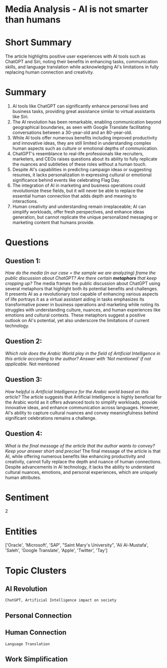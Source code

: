 # Media Analysis - AI is not smarter than humans

# Short Summary
The article highlights positive user experiences with AI tools such as ChatGPT and Siri, noting their benefits in enhancing tasks, communication skills, and language translation while acknowledging AI's limitations in fully replacing human connection and creativity.

# Summary
1. AI tools like ChatGPT can significantly enhance personal lives and business tasks, providing great assistance similar to virtual assistants like Siri.
2. The AI revolution has been remarkable, enabling communication beyond geographical boundaries, as seen with Google Translate facilitating conversations between a 30-year-old and an 80-year-old.
3. While AI tools offer numerous benefits including improved productivity and innovative ideas, they are still limited in understanding complex human aspects such as culture or emotional depths of communication.
4. ChatGPT's resemblance to real-life professionals like recruiters, marketers, and CEOs raises questions about its ability to fully replicate the nuances and subtleties of these roles without a human touch.
5. Despite AI's capabilities in predicting campaign ideas or suggesting resumes, it lacks personalization in expressing cultural or emotional significance behind events like celebrating Flag Day.
6. The integration of AI in marketing and business operations could revolutionize these fields, but it will never be able to replace the essential human connection that adds depth and meaning to interactions.
7. Human creativity and understanding remain irreplaceable; AI can simplify workloads, offer fresh perspectives, and enhance ideas generation, but cannot replicate the unique personalized messaging or marketing content that humans provide.

# Questions
## Question 1:
*How do the media (in our case = the sample we are analyzing) frame the public discussion about ChatGPT? Are there certain **metaphors** that keep cropping up?*
The media frames the public discussion about ChatGPT using several metaphors that highlight both its potential benefits and challenges. It presents AI as a revolutionary tool capable of enhancing various aspects of life portrays it as a virtual assistant aiding in tasks emphasizes its transformative power in business operations and marketing while noting its struggles with understanding culture, nuances, and human experiences like emotions and cultural contexts. These metaphors suggest a positive outlook on AI's potential, yet also underscore the limitations of current technology.
## Question 2:
*Which role does the Arabic World play in the field of Artificial Intelligence in this article according to the author? Answer with 'Not mentioned' if not applicable.*
Not mentioned
## Question 3:
*How helpful is Artificial Intelligence for the Arabic world based on this article?*
The article suggests that Artificial Intelligence is highly beneficial for the Arabic world as it offers advanced tools to simplify workloads, provide innovative ideas, and enhance communication across languages. However, AI's ability to capture cultural nuances and convey meaningfulness behind significant celebrations remains a challenge.
## Question 4:
*What is the final message of the article that the author wants to convey? Keep your answer short and precise!*
The final message of the article is that AI, while offering numerous benefits like enhancing productivity and creativity, cannot fully replace the depth and nuance of human connections. Despite advancements in AI technology, it lacks the ability to understand cultural nuances, emotions, and personal experiences, which are uniquely human attributes.

# Sentiment
2

# Entities
['Oracle', 'Microsoft', 'SAP', "Saint Mary's University", 'Ali Al-Mustafa', 'Saleh', 'Google Translate', 'Apple', 'Twitter', 'Tay']

# Topic Clusters
## AI Revolution
	ChatGPT, Artificial Intelligence impact on society
## Personal Connection
	
## Human Connection
	Language Translation
## Work Simplification
	

